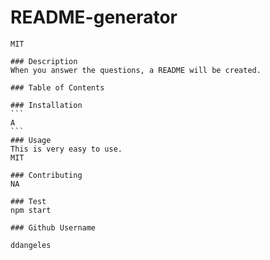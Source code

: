 # README-generator

    MIT

    ### Description
    When you answer the questions, a README will be created.

    ### Table of Contents

    ### Installation
    ```
    A
    ```
    ### Usage
    This is very easy to use.
    MIT

    ### Contributing
    NA

    ### Test
    npm start

    ### Github Username
  
    ddangeles
  